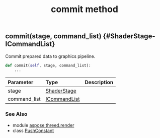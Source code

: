 ﻿---
title: commit method
second_title: Aspose.3D for Python via .NET API References
description: 
type: docs
weight: 20
url: /python-net/aspose.threed.render/pushconstant/commit/
is_root: false
---

## commit(stage, command_list) {#ShaderStage-ICommandList}

Commit prepared data to graphics pipeline.



```python
def commit(self, stage, command_list):
    ...
```


| Parameter | Type | Description |
| :- | :- | :- |
| stage | [ShaderStage](/3d/python-net/aspose.threed.render/shaderstage) |  |
| command_list | [ICommandList](/3d/python-net/aspose.threed.render/icommandlist) |  |



### See Also
* module [aspose.threed.render](../../)
* class [PushConstant](/3d/python-net/aspose.threed.render/pushconstant)
